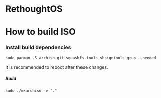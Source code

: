 # RethoughtOS


# How to build ISO

### Install build dependencies

```
sudo pacman -S archiso git squashfs-tools sbsigntools grub --needed
```
It is recommended to reboot after these changes.

##### Build

~~~
sudo ./mkarchiso -v "."
~~~
